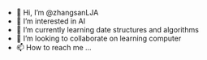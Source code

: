 - 👋 Hi, I’m @zhangsanLJA
- 👀 I’m interested in AI
- 🌱 I’m currently learning date structures and algorithms
- 💞️ I’m looking to collaborate on learning computer
- 📫 How to reach me ...

<!---
zhangsanLJA/zhangsanLJA is a ✨ special ✨ repository because its `README.md` (this file) appears on your GitHub profile.
You can click the Preview link to take a look at your changes.
--->
